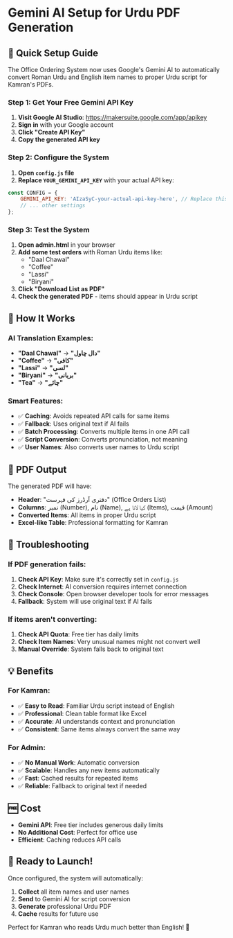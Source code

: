 # Gemini AI Setup for Urdu PDF Generation

## 🚀 Quick Setup Guide

The Office Ordering System now uses Google's Gemini AI to automatically convert Roman Urdu and English item names to proper Urdu script for Kamran's PDFs.

### Step 1: Get Your Free Gemini API Key

1. **Visit Google AI Studio**: https://makersuite.google.com/app/apikey
2. **Sign in** with your Google account
3. **Click "Create API Key"**
4. **Copy the generated API key**

### Step 2: Configure the System

1. **Open `config.js` file**
2. **Replace `YOUR_GEMINI_API_KEY`** with your actual API key:

```javascript
const CONFIG = {
    GEMINI_API_KEY: 'AIzaSyC-your-actual-api-key-here', // Replace this
    // ... other settings
};
```

### Step 3: Test the System

1. **Open admin.html** in your browser
2. **Add some test orders** with Roman Urdu items like:
   - "Daal Chawal"
   - "Coffee" 
   - "Lassi"
   - "Biryani"
3. **Click "Download List as PDF"**
4. **Check the generated PDF** - items should appear in Urdu script

## 🎯 How It Works

### AI Translation Examples:
- **"Daal Chawal"** → **"دال چاول"**
- **"Coffee"** → **"کافی"** 
- **"Lassi"** → **"لسی"**
- **"Biryani"** → **"بریانی"**
- **"Tea"** → **"چائے"**

### Smart Features:
- ✅ **Caching**: Avoids repeated API calls for same items
- ✅ **Fallback**: Uses original text if AI fails
- ✅ **Batch Processing**: Converts multiple items in one API call
- ✅ **Script Conversion**: Converts pronunciation, not meaning
- ✅ **User Names**: Also converts user names to Urdu script

## 📄 PDF Output

The generated PDF will have:
- **Header**: "دفتری آرڈرز کی فہرست" (Office Orders List)
- **Columns**: نمبر (Number), نام (Name), کیا لانا ہے (Items), قیمت (Amount)
- **Converted Items**: All items in proper Urdu script
- **Excel-like Table**: Professional formatting for Kamran

## 🔧 Troubleshooting

### If PDF generation fails:
1. **Check API Key**: Make sure it's correctly set in `config.js`
2. **Check Internet**: AI conversion requires internet connection
3. **Check Console**: Open browser developer tools for error messages
4. **Fallback**: System will use original text if AI fails

### If items aren't converting:
1. **Check API Quota**: Free tier has daily limits
2. **Check Item Names**: Very unusual names might not convert well
3. **Manual Override**: System falls back to original text

## 💡 Benefits

### For Kamran:
- ✅ **Easy to Read**: Familiar Urdu script instead of English
- ✅ **Professional**: Clean table format like Excel
- ✅ **Accurate**: AI understands context and pronunciation
- ✅ **Consistent**: Same items always convert the same way

### For Admin:
- ✅ **No Manual Work**: Automatic conversion
- ✅ **Scalable**: Handles any new items automatically
- ✅ **Fast**: Cached results for repeated items
- ✅ **Reliable**: Fallback to original text if needed

## 🆓 Cost

- **Gemini API**: Free tier includes generous daily limits
- **No Additional Cost**: Perfect for office use
- **Efficient**: Caching reduces API calls

## 🎉 Ready to Launch!

Once configured, the system will automatically:
1. **Collect** all item names and user names
2. **Send** to Gemini AI for script conversion
3. **Generate** professional Urdu PDF
4. **Cache** results for future use

Perfect for Kamran who reads Urdu much better than English! 🚀
